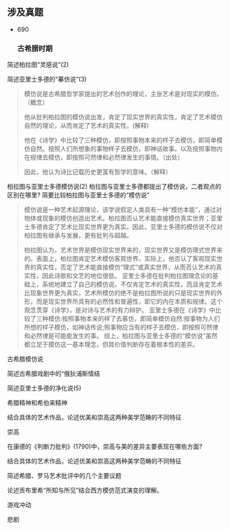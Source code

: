 ## 涉及真题
- 690
  ### 古希腊时期
简述柏拉图“灵感说"(2)

简述亚里士多德的“摹仿说”(3)

> 模仿说是古希腊哲学家提出的艺术创作的理论，主张艺术是对现实的模仿。（概念）
>
> 他从批判柏拉图的模仿说出发，肯定了现实世界的真实性，肯定了艺术模仿自然的理论，从而肯定了艺术的真实性。(解释)
>
> 他在《诗学》中比较了三种模仿，即按照事物本来的样子去模仿，即简单模仿自然。按照人们所想象的事物样子去模仿，即神话故事。以及按照事物内在规律去模仿，即按照可然律和必然律发生的事情。（出处）
>
> 因此，他认为诗比记载历史更富有哲学的意味。（解释）

柏拉图与亚里士多德模仿说(2)
柏拉图与亚⾥⼠多德都提出了模仿说，⼆者观点的区别在哪⾥? 
简要⽐较柏拉图与亚⾥⼠多德的“模仿说” 

> 模仿说是一种艺术起源理论，该学说假定人类具有一种“模仿本能”，通过对物体或现象的模仿创造出艺术。柏拉图否认艺术能直接模仿真实世界；亚里士多德肯定了艺术比现实世界更为真实。因此，亚里士多德的模仿说不仅对柏拉图有继承与发展，更有批判与超越。
>
> 柏拉图认为，艺术世界是模仿现实世界来的，现实世界又是模仿理式世界来的。表面上，柏拉图肯定艺术模仿客观世界。实际上，他否认了客观现实世界的真实性，否定了艺术能直接模仿“理式”或真实世界，从而否认艺术的真实性，因此诗歌和文艺的地位很低。
> 亚里士多德在批判柏拉图理念论的基础上，系统地建立了自己的模仿说。不仅肯定艺术的真实性，而且肯定艺术比现象世界更为真实，艺术所模仿的绝不是柏拉图所说的只是现实世界的外形，而是现实世界所具有的必然性和普遍性，即它的内在本质和规律。这个观念贯穿《诗学》，是对诗与艺术的有力辩护。
> 亚里士多德在《诗学》中比较了三种模仿:按照事物本来的样了去慕仿，即简单模仿自然:按事物为人们所想的样子模仿，如神话传说;照事物应当有的样子去模仿，即按照可然律和必然律是可能能发生的事。
> 综上，柏拉图与亚里士多德的“模仿说”虽然都立足于模仿这一基本理念，但其价值判断存在着根本性的差异。

古希腊模仿说

简述古希腊戏剧中的“俄狄浦斯情结

简述亚里士多德的净化说(5)





希腊精神和希伯来精神

结合具体的艺术作品，论述优美和崇高这两种美学范畴的不同特征

崇⾼ 

在康德的《判断⼒批判》(1790)中，崇⾼与美的差异主要表现在哪些⽅⾯?

结合具体的艺术作品，论述优美和崇⾼这两种美学范畴的不同特征

简述希腊、罗马艺术批评中的几个主要议题

论述贡布⾥希“所知与所见”结合西⽅模仿范式演变的理解。 

游戏冲动

悲剧 
